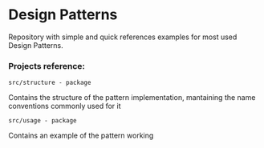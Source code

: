 # Design Patterns
Repository with simple and quick references examples for most used Design Patterns.

### Projects reference:
```
src/structure - package
```
Contains the structure of the pattern implementation, mantaining the name conventions commonly used for it
```
src/usage - package
```
Contains an example of the pattern working
